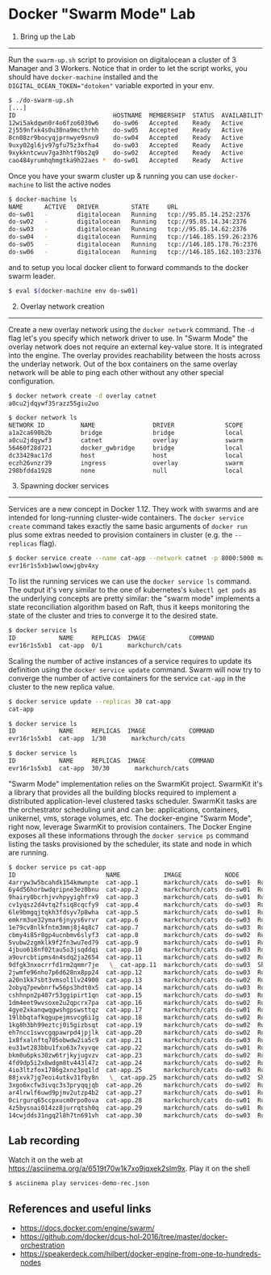 Docker "Swarm Mode" Lab
=======================

1. Bring up the Lab
-------------------

Run the `swarm-up.sh` script to provision on digitalocean a cluster
of 3 Manager and 3 Workers.
Notice that in order to let the script works, you should have
`docker-machine` installed and the `DIGITAL_OCEAN_TOKEN="dotoken"` variable
exported in your env.

```bash
$ ./do-swarm-up.sh
[...]
ID                           HOSTNAME  MEMBERSHIP  STATUS  AVAILABILITY  MANAGER STATUS
12wi5akdqwn0r4o6fzo6030w6    do-sw06   Accepted    Ready   Active
2j559nfxk4s0u30na9mcthrhh    do-sw05   Accepted    Ready   Active
8cn08zr9bocyqjprnwye9snu9    do-sw04   Accepted    Ready   Active
9uxy02gl6jv97gfu75z3xfha4    do-sw03   Accepted    Ready   Active        Reachable
9xykkntcwuv7ga3hhtf9bs2q9    do-sw02   Accepted    Ready   Active        Reachable
cao484yrumhqhmgtka9h22aes *  do-sw01   Accepted    Ready   Active        Leader
```

Once you have your swarm cluster up & running you can use `docker-machine`
to list the active nodes

```bash
$ docker-machine ls
NAME      ACTIVE   DRIVER         STATE     URL                          SWARM   DOCKER        ERRORS
do-sw01   -        digitalocean   Running   tcp://95.85.14.252:2376              v1.12.0-rc3
do-sw02   -        digitalocean   Running   tcp://95.85.14.34:2376               v1.12.0-rc3
do-sw03   -        digitalocean   Running   tcp://95.85.14.62:2376               v1.12.0-rc3
do-sw04   -        digitalocean   Running   tcp://146.185.159.26:2376            v1.12.0-rc3
do-sw05   -        digitalocean   Running   tcp://146.185.178.76:2376            v1.12.0-rc3
do-sw06   -        digitalocean   Running   tcp://146.185.162.103:2376           v1.12.0-rc3
```

and to setup you local docker client to forward commands to the docker swarm leader.

```bash
$ eval $(docker-machine env do-sw01)
```

2. Overlay network creation
---------------------------

Create a new overlay network using the `docker network` command.
The `-d` flag let's you specify which network driver to use.
In "Swarm Mode" the overlay network does not require an external key-value store.
It is integrated into the engine.
The overlay provides reachability between the hosts across the underlay network.
Out of the box containers on the same overlay network will be able to ping
each other without any other special configuration.

```bash
$ docker network create -d overlay catnet
a0cu2jdqywf35razz55giu2uo

$ docker network ls
NETWORK ID          NAME                DRIVER              SCOPE
a1a2ca690b2b        bridge              bridge              local
a0cu2jdqywf3        catnet              overlay             swarm
56460f28d721        docker_gwbridge     bridge              local
dc33429ac17d        host                host                local
eczh26vnzr39        ingress             overlay             swarm
298bfdda1928        none                null                local
```

3. Spawning docker services
---------------------------

Services are a new concept in Docker 1.12.
They work with swarms and are intended for long-running cluster-wide containers.
The `docker service create` command takes exactly the same basic arguments of
`docker run` plus some extras needed to provision containers in cluster
(e.g. the `--replicas` flag).

```bash
$ docker service create --name cat-app --network catnet -p 8000:5000 markchurch/cats
evr16r1s5xb1wwlowwjgbv4xy
```

To list the running services we can use the `docker service ls` command.
The output it's very similar to the one of kubernetes's `kubectl get pods`
as the underlying concepts are pretty similar: the "swarm mode"
implements a state reconciliation algorithm based on Raft, thus it
keeps monitoring the state of the cluster and tries to converge it
to the desired state.

```bash
$ docker service ls
ID            NAME     REPLICAS  IMAGE            COMMAND
evr16r1s5xb1  cat-app  0/1       markchurch/cats
```

Scaling the number of active instances of a service requires to update
its definition using the `docker service update` command.
Swarm will now try to converge the number of active containers for the service
`cat-app` in the cluster to the new replica value.

```bash
$ docker service update --replicas 30 cat-app
cat-app

$ docker service ls
ID            NAME     REPLICAS  IMAGE            COMMAND
evr16r1s5xb1  cat-app  1/30       markchurch/cats

$ docker service ls
ID            NAME     REPLICAS  IMAGE            COMMAND
evr16r1s5xb1  cat-app  30/30       markchurch/cats
```

"Swarm Mode" implementation relies on the SwarmKit project.
SwarmKit it's a library that provides all the building blocks required
to implement a distributed application-level clustered tasks scheduler.
SwarmKit tasks are the orchestrator scheduling unit and can be:
applications, containers, unikernel, vms, storage volumes, etc.
The docker-engine "Swarm Mode", right now, leverage SwarmKit to provision
containers.
The Docker Engine exposes all these informations through the
`docker service ps` command listing the tasks provisioned by the scheduler,
its state and node in which are running.

```bash
$ docker service ps cat-app
ID                         NAME            IMAGE            NODE                            DESIRED STATE  CURRENT STATE           ERROR
4arryw3w5bcahdk154kmwnpte  cat-app.1       markchurch/cats  do-sw01  Running        Running 4 minutes ago
6y4d56horbwdqripne3ez0bnu  cat-app.2       markchurch/cats  do-sw01  Running        Running 4 minutes ago
9hairy0bcrhjvvhpyyighfrx9  cat-app.3       markchurch/cats  do-sw01  Running        Running 4 minutes ago
cv1yqsz2d4vtq2fsiq8cqcfy9  cat-app.4       markchurch/cats  do-sw03  Running        Running 4 minutes ago
6le9bmgqjtqkh3fdsyv7p8wha  cat-app.5       markchurch/cats  do-sw01  Running        Running 4 minutes ago
emkrm3ue32ymar6jnyys6vrvr  cat-app.6       markchurch/cats  do-sw03  Running        Running 4 minutes ago
1e79cv8nlkfntm3mmj8j4q8c7  cat-app.7       markchurch/cats  do-sw03  Running        Running 4 minutes ago
cbmy4i85r8gp4ucnbmv6slyf3  cat-app.8       markchurch/cats  do-sw02  Running        Running 4 minutes ago
5vubw2zgmklk9f2fn3wu7ed79  cat-app.9       markchurch/cats  do-sw01  Running        Running 4 minutes ago
4jbuo618nf02tau5o3jsqddqi  cat-app.10      markchurch/cats  do-sw03  Running        Running 4 minutes ago
a9ovrcbtipms4n4sdq2ja2654  cat-app.11      markchurch/cats  do-sw02  Running        Running 4 minutes ago
9dfgk3nxocrrfd1rm2qmmr7je   \_ cat-app.11  markchurch/cats  do-sw03  Shutdown       Rejected 5 minutes ago  "failed to allocate gateway (1…"
2jwmfe96nho7p6d628nx8pp24  cat-app.12      markchurch/cats  do-sw03  Running        Running 4 minutes ago
a20n1kk7sbt3vmsol1lv24900  cat-app.13      markchurch/cats  do-sw02  Running        Running 4 minutes ago
2obyq7pewbnrfw56ps3hdt0x5  cat-app.14      markchurch/cats  do-sw03  Running        Running 4 minutes ago
cshhnpn2p407r53ggipirt1qn  cat-app.15      markchurch/cats  do-sw03  Running        Running 4 minutes ago
1dm4eet9wvsoxe2u2qpcrx7pa  cat-app.16      markchurch/cats  do-sw02  Running        Running 4 minutes ago
4gye2xkanqwqgwshgpswsttqz  cat-app.17      markchurch/cats  do-sw01  Running        Running 5 minutes ago
19lbbqtafkqgupejmsvcg6i1g  cat-app.18      markchurch/cats  do-sw02  Running        Running 5 minutes ago
1kg8h3bh99eztcj0i5gizbsqt  cat-app.19      markchurch/cats  do-sw02  Running        Running 4 minutes ago
eh7ncc1swvcgqpawrpd4jpjlk  cat-app.20      markchurch/cats  do-sw02  Running        Running 4 minutes ago
1x8fxalnftq705obwdw2ia5c9  cat-app.21      markchurch/cats  do-sw03  Running        Running 4 minutes ago
eu31wt283bbu1fxo63x7xyvqe  cat-app.22      markchurch/cats  do-sw01  Running        Running 5 minutes ago
bkm0u6pks30zw6trjkyjugvzv  cat-app.23      markchurch/cats  do-sw02  Running        Running 4 minutes ago
4fd9dp5i2x8wdgm8tv443l47z  cat-app.24      markchurch/cats  do-sw02  Running        Running 4 minutes ago
4io3ltzfox1786g2xnz3pq1ld  cat-app.25      markchurch/cats  do-sw03  Running        Running 4 minutes ago
88jxvk7jg7eoi4utkv31fby8n   \_ cat-app.25  markchurch/cats  do-sw02  Shutdown       Rejected 5 minutes ago  "failed to allocate gateway (1…"
3xgo6xcfw3ivqc3s3pryqqjqb  cat-app.26      markchurch/cats  do-sw02  Running        Running 4 minutes ago
ar4lrwlf6uwd9pjmv2utzp4b2  cat-app.27      markchurch/cats  do-sw01  Running        Running 4 minutes ago
0cirgurq65ccpxucm0rpo0ova  cat-app.28      markchurch/cats  do-sw01  Running        Running 4 minutes ago
4z5bysnai014zz8jurrqtsh0q  cat-app.29      markchurch/cats  do-sw01  Running        Running 4 minutes ago
14cwjdds31ngq2l8h7tn691vh  cat-app.30      markchurch/cats  do-sw03  Running        Running 4 minutes ago
```

Lab recording
-------------

Watch it on the web at https://asciinema.org/a/6519t70w1k7xo9iqxek2slm9x.
Play it on the shell

```bash
$ asciinema play services-demo-rec.json
```

References and useful links
---------------------------

- https://docs.docker.com/engine/swarm/
- https://github.com/docker/dcus-hol-2016/tree/master/docker-orchestration
- https://speakerdeck.com/hilbert/docker-engine-from-one-to-hundreds-nodes
